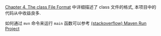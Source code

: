 [Chapter 4. The class File Format](https://docs.oracle.com/javase/specs/jvms/se7/html/jvms-4.html) 中详细描述了 class 文件的格式, 本项目中的代码从中收益良多.

如何通过 `mvn` 命令来运行 `main` 函数可以参考 [(stackoverflow) Maven Run Project](https://stackoverflow.com/questions/1089285/maven-run-project)